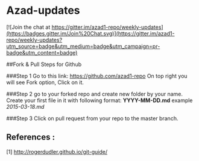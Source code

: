 Azad-updates
============

[![Join the chat at https://gitter.im/azad1-repo/weekly-updates](https://badges.gitter.im/Join%20Chat.svg)](https://gitter.im/azad1-repo/weekly-updates?utm_source=badge&utm_medium=badge&utm_campaign=pr-badge&utm_content=badge)

##Fork & Pull Steps for Github 

###Step 1
Go to this link: https://github.com/azad1-repo
On top right you will see Fork option, Click on it.

###Step 2
go to your forked repo and create new folder by your name.
Create your first file in it with following format: **YYYY-MM-DD.md**
example *2015-03-18.md*

###Step 3
Click on pull request from your repo to the master branch.


References :
------------
[1]  http://rogerdudler.github.io/git-guide/
